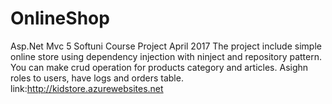 # OnlineShop
Asp.Net Mvc 5 Softuni Course Project April 2017
The project include simple online store using dependency injection with ninject and repository pattern.
You can make crud operation for products category and articles.
Asighn roles to users, have logs and orders table.
link:http://kidstore.azurewebsites.net